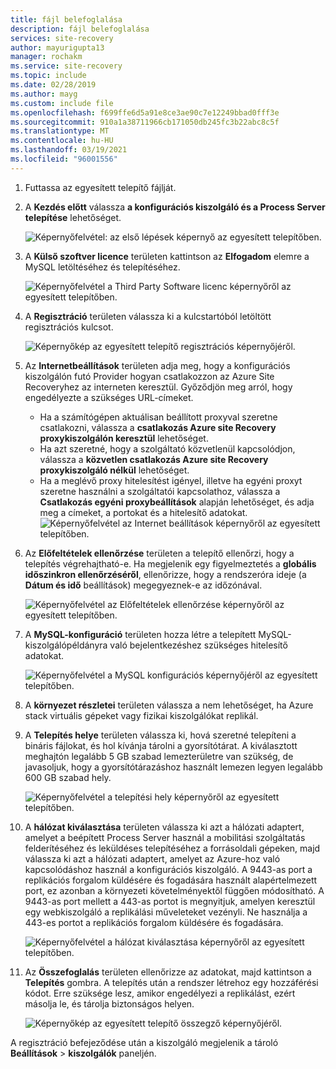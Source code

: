 ```yaml
---
title: fájl belefoglalása
description: fájl belefoglalása
services: site-recovery
author: mayurigupta13
manager: rochakm
ms.service: site-recovery
ms.topic: include
ms.date: 02/28/2019
ms.author: mayg
ms.custom: include file
ms.openlocfilehash: f699ffe6d5a91e8ce3ae90c7e12249bbad0fff3e
ms.sourcegitcommit: 910a1a38711966cb171050db245fc3b22abc8c5f
ms.translationtype: MT
ms.contentlocale: hu-HU
ms.lasthandoff: 03/19/2021
ms.locfileid: "96001556"
---
```

1. Futtassa az egyesített telepítő fájlját.
2. A **Kezdés előtt** válassza **a konfigurációs kiszolgáló és a Process Server telepítése** lehetőséget.

    ![Képernyőfelvétel: az első lépések képernyő az egyesített telepítőben.](./media/site-recovery-add-configuration-server/combined-wiz1.png)

3. A **Külső szoftver licence** területen kattintson az **Elfogadom** elemre a MySQL letöltéséhez és telepítéséhez.

    ![Képernyőfelvétel a Third Party Software licenc képernyőről az egyesített telepítőben.](./media/site-recovery-add-configuration-server/combined-wiz2.png)
4. A **Regisztráció** területen válassza ki a kulcstartóból letöltött regisztrációs kulcsot.

    ![Képernyőkép az egyesített telepítő regisztrációs képernyőjéről.](./media/site-recovery-add-configuration-server/combined-wiz3.png)
5. Az **Internetbeállítások** területen adja meg, hogy a konfigurációs kiszolgálón futó Provider hogyan csatlakozzon az Azure Site Recoveryhez az interneten keresztül. Győződjön meg arról, hogy engedélyezte a szükséges URL-címeket.

    - Ha a számítógépen aktuálisan beállított proxyval szeretne csatlakozni, válassza a **csatlakozás Azure site Recovery proxykiszolgálón keresztül** lehetőséget.
    - Ha azt szeretné, hogy a szolgáltató közvetlenül kapcsolódjon, válassza a **közvetlen csatlakozás Azure site Recovery proxykiszolgáló nélkül** lehetőséget.
    - Ha a meglévő proxy hitelesítést igényel, illetve ha egyéni proxyt szeretne használni a szolgáltatói kapcsolathoz, válassza a **Csatlakozás egyéni proxybeállítások** alapján lehetőséget, és adja meg a címeket, a portokat és a hitelesítő adatokat.
     ![Képernyőfelvétel az Internet beállítások képernyőről az egyesített telepítőben.](./media/site-recovery-add-configuration-server/combined-wiz4.png)
6. Az **Előfeltételek ellenőrzése** területen a telepítő ellenőrzi, hogy a telepítés végrehajtható-e. Ha megjelenik egy figyelmeztetés a **globális időszinkron ellenőrzéséről**, ellenőrizze, hogy a rendszeróra ideje (a **Dátum és idő** beállítások) megegyeznek-e az időzónával.

    ![Képernyőfelvétel az Előfeltételek ellenőrzése képernyőről az egyesített telepítőben.](./media/site-recovery-add-configuration-server/combined-wiz5.png)
7. A **MySQL-konfiguráció** területen hozza létre a telepített MySQL-kiszolgálópéldányra való bejelentkezéshez szükséges hitelesítő adatokat.

    ![Képernyőfelvétel a MySQL konfigurációs képernyőjéről az egyesített telepítőben.](./media/site-recovery-add-configuration-server/combined-wiz6.png)
8. A **környezet részletei** területen válassza a nem lehetőséget, ha Azure stack virtuális gépeket vagy fizikai kiszolgálókat replikál. 
9. A **Telepítés helye** területen válassza ki, hová szeretné telepíteni a bináris fájlokat, és hol kívánja tárolni a gyorsítótárat. A kiválasztott meghajtón legalább 5 GB szabad lemezterületre van szükség, de javasoljuk, hogy a gyorsítótárazáshoz használt lemezen legyen legalább 600 GB szabad hely.

    ![Képernyőfelvétel a telepítési hely képernyőről az egyesített telepítőben.](./media/site-recovery-add-configuration-server/combined-wiz8.png)
10. A **hálózat kiválasztása** területen válassza ki azt a hálózati adaptert, amelyet a beépített Process Server használ a mobilitási szolgáltatás felderítéséhez és leküldéses telepítéséhez a forrásoldali gépeken, majd válassza ki azt a hálózati adaptert, amelyet az Azure-hoz való kapcsolódáshoz használ a konfigurációs kiszolgáló. A 9443-as port a replikációs forgalom küldésére és fogadására használt alapértelmezett port, ez azonban a környezeti követelményektől függően módosítható. A 9443-as port mellett a 443-as portot is megnyitjuk, amelyen keresztül egy webkiszolgáló a replikálási műveleteket vezényli. Ne használja a 443-es portot a replikációs forgalom küldésére és fogadására.

    ![Képernyőfelvétel a hálózat kiválasztása képernyőről az egyesített telepítőben.](./media/site-recovery-add-configuration-server/combined-wiz9.png)


11. Az **Összefoglalás** területen ellenőrizze az adatokat, majd kattintson a **Telepítés** gombra. A telepítés után a rendszer létrehoz egy hozzáférési kódot. Erre szüksége lesz, amikor engedélyezi a replikálást, ezért másolja le, és tárolja biztonságos helyen.

    ![Képernyőkép az egyesített telepítő összegző képernyőjéről.](./media/site-recovery-add-configuration-server/combined-wiz10.png)

A regisztráció befejeződése után a kiszolgáló megjelenik a tároló **Beállítások**  >  **kiszolgálók** paneljén.
